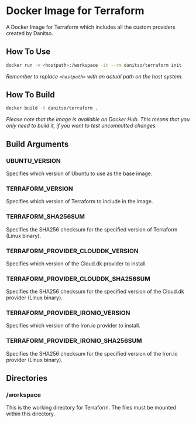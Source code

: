 # Docker Image for Terraform
A Docker Image for Terraform which includes all the custom providers created by Danitso.

## How To Use

```bash
docker run -v <hostpath>:/workspace -it --rm danitso/terraform init
```

_Remember to replace `<hostpath>` with an actual path on the host system._

## How To Build

```bash
docker build -t danitso/terraform .
```

_Please note that the image is available on Docker Hub. This means that you only need to build it, if you want to test uncommitted changes._

## Build Arguments

### UBUNTU_VERSION

Specifies which version of Ubuntu to use as the base image.

### TERRAFORM_VERSION

Specifies which version of Terraform to include in the image.

### TERRAFORM_SHA256SUM

Specifies the SHA256 checksum for the specified version of Terraform (Linux binary).

### TERRAFORM_PROVIDER_CLOUDDK_VERSION

Specifies which version of the Cloud.dk provider to install.

### TERRAFORM_PROVIDER_CLOUDDK_SHA256SUM

Specifies the SHA256 checksum for the specified version of the Cloud.dk provider (Linux binary).

### TERRAFORM_PROVIDER_IRONIO_VERSION

Specifies which version of the Iron.io provider to install.

### TERRAFORM_PROVIDER_IRONIO_SHA256SUM

Specifies the SHA256 checksum for the specified version of the Iron.io provider (Linux binary).

## Directories

### /workspace

This is the working directory for Terraform. The files must be mounted within this directory.
